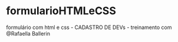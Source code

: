 # formularioHTMLeCSS
formulário com html e css - CADASTRO DE DEVs - treinamento com @Rafaella Ballerin 
